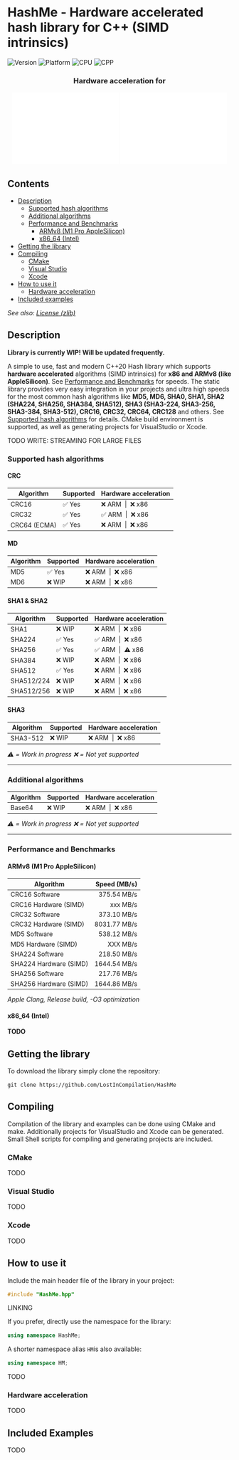 # HashMe - Hardware accelerated hash library for C++ (SIMD intrinsics)

![Version](https://img.shields.io/badge/Version-V0.1-brightgreen?style=flat&&logo=framework) ![Platform](https://img.shields.io/badge/Platform-Windows%20%7C%20Linux%20%7C%20macOS%20-blue?style=flat&&logo=buffer) ![CPU](https://img.shields.io/badge/CPU-x86%20%7C%20ARMv8-red?style=flat&&logo=qmk) ![CPP](https://img.shields.io/badge/Language-C++20-orange?style=flat&&logo=C%2b%2b)

<h3 align="center">Hardware acceleration for</h3>
<p align="center" width="100%">
<img src="/img/intel_logo.svg" alt="Intel logo"/>
<img src="/img/arm_logo.svg" alt="ARM logo"/>
</p>

## Contents
- [Description](#description)
    - [Supported hash algorithms](#supported-hash-algorithms)
    - [Additional algorithms](#additional-algorithms)
    - [Performance and Benchmarks](#performance-and-benchmarks)
        - [ARMv8 (M1 Pro AppleSilicon)](#armv8-m1-pro-applesilicon)
        - [x86_64 (Intel)](#x86-64-intel)
- [Getting the library](#getting-the-library)
- [Compiling](#compiling)
    - [CMake](#cmake)
    - [Visual Studio](#visual-studio)
    - [Xcode](#xcode)
- [How to use it](#how-to-use-it)
    - [Hardware acceleration](#hardware-acceleration)
- [Included examples](#included-examples)

*See also: [License (zlib)](LICENSE.md)*

## Description
**Library is currently WIP! Will be updated frequently.**

A simple to use, fast and modern C++20 Hash library which supports **hardware accelerated** algorithms (SIMD intrinsics) for **x86 and ARMv8 (like AppleSilicon)**. See [Performance and Benchmarks](#performance-and-benchmarks) for speeds. The static library provides very easy integration in your projects and ultra high speeds for the most common hash algorithms like **MD5, MD6, SHA0, SHA1, SHA2 (SHA224, SHA256, SHA384, SHA512), SHA3 (SHA3-224, SHA3-256, SHA3-384, SHA3-512), CRC16, CRC32, CRC64, CRC128** and others. See [Supported hash algorithms](#supported-hash-algorithms) for details.
CMake build environment is supported, as well as generating projects for VisualStudio or Xcode.

TODO WRITE: STREAMING FOR LARGE FILES

### Supported hash algorithms
#### CRC
Algorithm | Supported | Hardware acceleration |
| -- | --------- | --------- |
| CRC16 | ✅ Yes | ❌ ARM&nbsp;&nbsp;\|&nbsp;&nbsp;❌ x86 |
| CRC32 | ✅ Yes | ✅ ARM&nbsp;&nbsp;\|&nbsp;&nbsp;❌ x86 |
| CRC64 (ECMA) | ✅ Yes | ❌ ARM&nbsp;&nbsp;\|&nbsp;&nbsp;❌ x86 |

#### MD
Algorithm | Supported | Hardware acceleration |
| -- | --------- | --------- |
| MD5 | ✅ Yes | ❌ ARM&nbsp;&nbsp;\|&nbsp;&nbsp;❌ x86 |
| MD6 | ❌ WIP | ❌ ARM&nbsp;&nbsp;\|&nbsp;&nbsp;❌ x86 |

#### SHA1 & SHA2
Algorithm | Supported | Hardware acceleration |
| -- | --------- | --------- |
| SHA1 | ❌ WIP | ❌ ARM&nbsp;&nbsp;\|&nbsp;&nbsp;❌ x86 |
| SHA224 | ✅ Yes | ✅ ARM&nbsp;&nbsp;\|&nbsp;&nbsp;❌ x86 |
| SHA256 | ✅ Yes | ✅ ARM&nbsp;&nbsp;\|&nbsp;&nbsp;⚠️ x86 |
| SHA384 | ❌ WIP | ❌ ARM&nbsp;&nbsp;\|&nbsp;&nbsp;❌ x86 |
| SHA512 | ✅ Yes | ❌ ARM&nbsp;&nbsp;\|&nbsp;&nbsp;❌ x86 |
| SHA512/224 | ❌ WIP | ❌ ARM&nbsp;&nbsp;\|&nbsp;&nbsp;❌ x86 |
| SHA512/256 | ❌ WIP | ❌ ARM&nbsp;&nbsp;\|&nbsp;&nbsp;❌ x86 |

#### SHA3
Algorithm | Supported | Hardware acceleration |
| -- | --------- | --------- |
| SHA3-512 | ❌ WIP | ❌ ARM&nbsp;&nbsp;\|&nbsp;&nbsp;❌ x86 |

*⚠️ = Work in progress*
*❌ = Not yet supported*

---

### Additional algorithms
Algorithm | Supported | Hardware acceleration |
| -- | --------- | --------- |
| Base64 | ❌ WIP | ❌ ARM&nbsp;&nbsp;\|&nbsp;&nbsp;❌ x86 |

*⚠️ = Work in progress*
*❌ = Not yet supported*

---

### Performance and Benchmarks
#### ARMv8 (M1 Pro AppleSilicon)
Algorithm      |   Speed (MB/s)
---------------|--------:
CRC16 Software | 375.54 MB/s
CRC16 Hardware (SIMD) | xxx MB/s
CRC32 Software | 373.10 MB/s
CRC32 Hardware (SIMD) | 8031.77 MB/s
MD5 Software | 538.12 MB/s
MD5 Hardware (SIMD) | XXX MB/s
SHA224 Software | 218.50 MB/s
SHA224 Hardware (SIMD) | 1644.54 MB/s
SHA256 Software | 217.76 MB/s
SHA256 Hardware (SIMD) | 1644.86 MB/s


*Apple Clang, Release build, -O3 optimization*

#### x86_64 (Intel)
**TODO**

## Getting the library
To download the library simply clone the repository:
~~~
git clone https://github.com/LostInCompilation/HashMe
~~~

## Compiling
Compilation of the library and examples can be done using CMake and make. Additionally projects for VisualStudio and Xcode can be generated. Small Shell scripts for compiling and generating projects are included.

### CMake
TODO

### Visual Studio
TODO

### Xcode
TODO

## How to use it
Include the main header file of the library in your project:
```cpp
#include "HashMe.hpp"
```

LINKING

If you prefer, directly use the namespace for the library:
```cpp
using namespace HashMe;
```
A shorter namespace alias ```HM```is also available:
```cpp
using namespace HM;
```

TODO

### Hardware acceleration
TODO

## Included Examples
TODO


